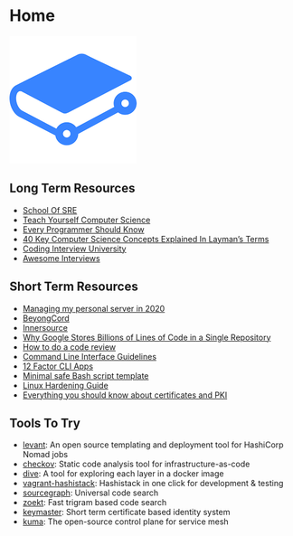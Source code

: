 # Home

![Tech Notes](.gitbook/assets/gitbook.png)

## Long Term Resources

- [School Of SRE](https://linkedin.github.io/school-of-sre/)
- [Teach Yourself Computer Science](https://teachyourselfcs.com/)
- [Every Programmer Should Know](https://github.com/mtdvio/every-programmer-should-know)
- [40 Key Computer Science Concepts Explained In Layman’s Terms](http://carlcheo.com/compsci)
- [Coding Interview University](https://github.com/jwasham/coding-interview-university)
- [Awesome Interviews](https://github.com/MaximAbramchuck/awesome-interview-questions)

## Short Term Resources

- [Managing my personal server in 2020](https://github.com/erebe/personal-server)
- [BeyongCord](https://www.beyondcorp.com/)
- [Innersource](https://resources.github.com/whitepapers/introduction-to-innersource/)
- [Why Google Stores Billions of Lines of Code in a Single Repository](https://cacm.acm.org/magazines/2016/7/204032-why-google-stores-billions-of-lines-of-code-in-a-single-repository/fulltext)
- [How to do a code review](https://google.github.io/eng-practices/review/reviewer/)
- [Command Line Interface Guidelines](https://clig.dev/)
- [12 Factor CLI Apps](https://medium.com/@jdxcode/12-factor-cli-apps-dd3c227a0e46)
- [Minimal safe Bash script template](https://betterdev.blog/minimal-safe-bash-script-template/)
- [Linux Hardening Guide](https://madaidans-insecurities.github.io/guides/linux-hardening.html)
- [Everything you should know about certificates and PKI](https://smallstep.com/blog/everything-pki/)

## Tools To Try

- [levant](https://github.com/hashicorp/levant): An open source templating and deployment tool for HashiCorp Nomad jobs
- [checkov](https://github.com/bridgecrewio/checkov): Static code analysis tool for infrastructure-as-code
- [dive](https://github.com/wagoodman/dive): A tool for exploring each layer in a docker image
- [vagrant-hashistack](https://github.com/fredrikhgrelland/vagrant-hashistack): Hashistack in one click for development & testing
- [sourcegraph](https://github.com/sourcegraph/sourcegraph): Universal code search
- [zoekt](https://github.com/google/zoekt): Fast trigram based code search
- [keymaster](https://github.com/Cloud-Foundations/keymaster): Short term certificate based identity system
- [kuma](https://github.com/kumahq/kuma): The open-source control plane for service mesh

